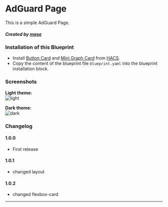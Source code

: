 # AdGuard Page

This is a simple AdGuard Page.


##### Created by [mase](https://github.com/mase60)


### Installation of this Blueprint
- Install [Button Card](https://github.com/custom-cards/button-card) and [Mini Graph Card](https://github.com/kalkih/mini-graph-card)  from [HACS](https://hacs.xyz).
- Copy the content of the blueprint file `blueprint.yaml` into the blueprint installation block.


### Screenshots
**Light theme:**<br>
![light](https://github.com/mase60/dwains-dashboard-blueprints/blob/main/page-blueprints/AdGuard/screenshot_light1.0.1.png?raw=true "Light")

**Dark theme:**<br>
![dark](https://github.com/mase60/dwains-dashboard-blueprints/blob/main/page-blueprints/AdGuard/screenshot_dark1.0.1.png?raw=true "Dark")


### Changelog
#### 1.0.0
- First release
#### 1.0.1
- changed layout
#### 1.0.2
- changed flexbox-card
---
